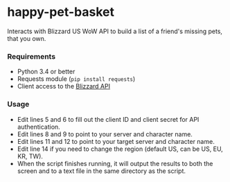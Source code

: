 # happy-pet-basket
Interacts with Blizzard US WoW API to build a list of a friend's missing pets, that you own.

### Requirements
* Python 3.4 or better
* Requests module (`pip install requests`)
* Client access to the [Blizzard API](https://develop.battle.net/access)

### Usage
* Edit lines 5 and 6 to fill out the client ID and client secret for API authentication.
* Edit lines 8 and 9 to point to your server and character name.
* Edit lines 11 and 12 to point to your target server and character name.
* Edit line 14 if you need to change the region (default US, can be US, EU, KR, TW).
* When the script finishes running, it will output the results to both the screen and to a text file in the same directory as the script.
